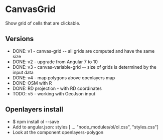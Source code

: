 # CanvasGrid

Show grid of cells that are clickable. 

## Versions

* DONE: v1 - canvas-grid -- all grids are computed and have the same size
* DONE: v2 - upgrade from Angular 7 to 10
* DONE: v3 - canvas-variable-grid -- size of grids is determined by the input data
* DONE: v4 - map polygons above openlayers map
* DONE: OSM with R
* DONE: RD projection - with RD coordinates  
* TODO: v5 - working with GeoJson input

## Openlayers install

*  $ npm install ol --save
*  Add to angular.json: styles [ ... "node_modules/ol/ol.css", "styles.css"]
*  Look at the component openlayers-polygon

